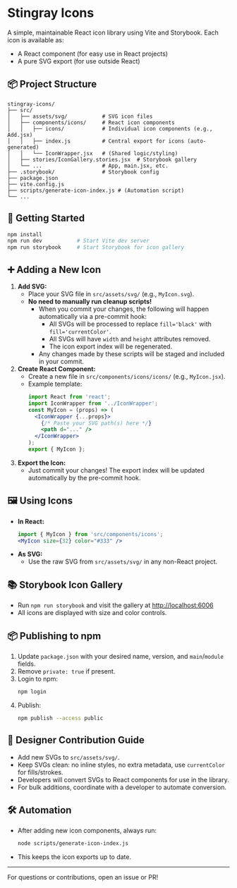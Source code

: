 # Stingray Icons

A simple, maintainable React icon library using Vite and Storybook. Each icon is available as:
- A React component (for easy use in React projects)
- A pure SVG export (for use outside React)

## 📦 Project Structure

```
stingray-icons/
├── src/
│   ├── assets/svg/           # SVG icon files
│   ├── components/icons/     # React icon components
│   │   ├── icons/            # Individual icon components (e.g., Add.jsx)
│   │   ├── index.js          # Central export for icons (auto-generated)
│   │   └── IconWrapper.jsx   # (Shared logic/styling)
│   ├── stories/IconGallery.stories.jsx  # Storybook gallery
│   └── ...                   # App, main.jsx, etc.
├── .storybook/               # Storybook config
├── package.json
├── vite.config.js
├── scripts/generate-icon-index.js # (Automation script)
└── ...
```

## 🚀 Getting Started

```sh
npm install
npm run dev           # Start Vite dev server
npm run storybook     # Start Storybook for icon gallery
```

## ➕ Adding a New Icon

1. **Add SVG:**
   - Place your SVG file in `src/assets/svg/` (e.g., `MyIcon.svg`).
   - **No need to manually run cleanup scripts!**
     - When you commit your changes, the following will happen automatically via a pre-commit hook:
       - All SVGs will be processed to replace `fill='black'` with `fill='currentColor'`.
       - All SVGs will have `width` and `height` attributes removed.
       - The icon export index will be regenerated.
     - Any changes made by these scripts will be staged and included in your commit.
2. **Create React Component:**
   - Create a new file in `src/components/icons/icons/` (e.g., `MyIcon.jsx`).
   - Example template:
     ```jsx
     import React from 'react';
     import IconWrapper from '../IconWrapper';
     const MyIcon = (props) => (
       <IconWrapper {...props}>
         {/* Paste your SVG path(s) here */}
         <path d="..." />
       </IconWrapper>
     );
     export { MyIcon };
     ```
3. **Export the Icon:**
   - Just commit your changes! The export index will be updated automatically by the pre-commit hook.

## 🖼️ Using Icons

- **In React:**
  ```jsx
  import { MyIcon } from 'src/components/icons';
  <MyIcon size={32} color="#333" />
  ```
- **As SVG:**
  - Use the raw SVG from `src/assets/svg/` in any non-React project.

## 📚 Storybook Icon Gallery

- Run `npm run storybook` and visit the gallery at [http://localhost:6006](http://localhost:6006)
- All icons are displayed with size and color controls.

## 📦 Publishing to npm

1. Update `package.json` with your desired name, version, and `main`/`module` fields.
2. Remove `private: true` if present.
3. Login to npm:
   ```sh
   npm login
   ```
4. Publish:
   ```sh
   npm publish --access public
   ```

## 🎨 Designer Contribution Guide

- Add new SVGs to `src/assets/svg/`.
- Keep SVGs clean: no inline styles, no extra metadata, use `currentColor` for fills/strokes.
- Developers will convert SVGs to React components for use in the library.
- For bulk additions, coordinate with a developer to automate conversion.

## 🛠️ Automation

- After adding new icon components, always run:
  ```sh
  node scripts/generate-icon-index.js
  ```
- This keeps the icon exports up to date.

---

For questions or contributions, open an issue or PR!
